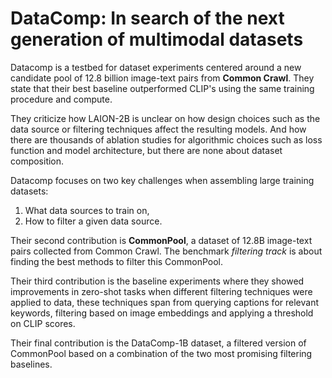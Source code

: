 # DataComp: In search of the next generation of multimodal datasets

Datacomp is a testbed for dataset experiments centered around a new candidate pool of 12.8 billion image-text pairs from **Common Crawl**. They state that their best baseline outperformed CLIP's using the same training procedure and compute.

They criticize how LAION-2B is unclear on how design choices such as the data source or filtering techniques affect the resulting models. And how there are thousands of ablation studies for algorithmic choices such as loss function and model architecture, but there are none about dataset composition.

Datacomp focuses on two key challenges when assembling large training datasets:

1. What data sources to train on,
2. How to filter a given data source.

Their second contribution is **CommonPool**, a dataset of 12.8B image-text pairs collected from Common Crawl. The benchmark *filtering track* is about finding the best methods to filter this CommonPool.

Their third contribution is the baseline experiments where they showed improvements in zero-shot tasks when different filtering techniques were applied to data, these techniques span from querying captions for relevant keywords, filtering based on image embeddings and applying a threshold on CLIP scores.

Their final contribution is the DataComp-1B dataset, a filtered version of CommonPool based on a combination of the two most promising filtering baselines.

